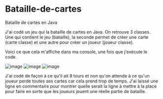 # Bataille-de-cartes
Bataille de cartes en Java

J'ai codé un jeu qui la bataille de cartes en Java. On retrouve 3 classes. Une qui contient le jeu (bataille), la seconde permet de créer une carte (carte classe) et une autre pour créer un joueur (joueur classe). 

Voici ce que cela m'affiche dans ma console, une fois que j'exécute le code. 

![image](https://user-images.githubusercontent.com/90463820/136710092-f4e04a36-55df-442a-b9f0-b6e686403fa4.png)
![image](https://user-images.githubusercontent.com/90463820/136710088-6276389f-b767-4f1d-8abe-47ab9e825dbf.png)
![image](https://user-images.githubusercontent.com/90463820/136710081-427d08f3-f6fa-4bd1-8709-56d7dbd52c19.png)

J'ai codé de façon à ce qu'il ait 8 tours et non qu'on attende à ce qu'un joueur perde toutes ses cartes car cela prend trop de temps. 
J'ai laissé une ligne en commentaire pour montrer quelle serait la ligne à mettre à la place pour faire en sorte que les joueurs jouent une réelle partie de bataille. 



